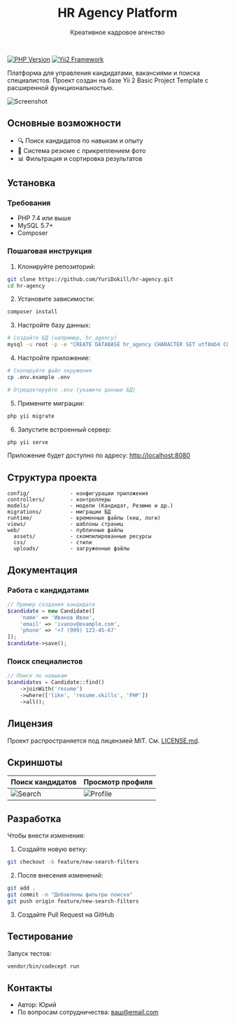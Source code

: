 <p align="center">
    <h1 align="center">HR Agency Platform</h1>
    <p align="center">Креативное кадровое агенство</p>
    <br>
</p>

[![PHP Version](https://img.shields.io/badge/PHP-7.4%2B-purple)](https://php.net)
[![Yii2 Framework](https://img.shields.io/badge/Framework-Yii2-blue)](https://www.yiiframework.com/)

Платформа для управления кандидатами, вакансиями и поиска специалистов. Проект создан на базе Yii 2 Basic Project Template с расширенной функциональностью.

![Screenshot](hr-agency.png)

## Основные возможности

- 🔍 Поиск кандидатов по навыкам и опыту
- 📝 Система резюме с прикреплением фото
- 📊 Фильтрация и сортировка результатов

## Установка

### Требования
- PHP 7.4 или выше
- MySQL 5.7+
- Composer

### Пошаговая инструкция

1. Клонируйте репозиторий:
```bash
git clone https://github.com/YuriDokill/hr-agency.git
cd hr-agency
```

2. Установите зависимости:
```bash
composer install
```

3. Настройте базу данных:
```bash
# Создайте БД (например, hr_agency)
mysql -u root -p -e "CREATE DATABASE hr_agency CHARACTER SET utf8mb4 COLLATE utf8mb4_unicode_ci"
```

4. Настройте приложение:
```bash
# Скопируйте файл окружения
cp .env.example .env

# Отредактируйте .env (укажите данные БД)
```

5. Примените миграции:
```bash
php yii migrate
```

6. Запустите встроенный сервер:
```bash
php yii serve
```

Приложение будет доступно по адресу: [http://localhost:8080](http://localhost:8080)

## Структура проекта

```
config/             - конфигурации приложения
controllers/        - контроллеры
models/             - модели (Кандидат, Резюме и др.)
migrations/         - миграции БД
runtime/            - временные файлы (кеш, логи)
views/              - шаблоны страниц
web/                - публичные файлы
  assets/           - скомпилированные ресурсы
  css/              - стили
  uploads/          - загруженные файлы
```

## Документация

### Работа с кандидатами
```php
// Пример создания кандидата
$candidate = new Candidate([
    'name' => 'Иванов Иван',
    'email' => 'ivanov@example.com',
    'phone' => '+7 (999) 123-45-67'
]);
$candidate->save();
```

### Поиск специалистов
```php
// Поиск по навыкам
$candidates = Candidate::find()
    ->joinWith('resume')
    ->where(['like', 'resume.skills', 'PHP'])
    ->all();
```

## Лицензия

Проект распространяется под лицензией MIT. См. [LICENSE.md](LICENSE.md).

## Скриншоты

| Поиск кандидатов | Просмотр профиля |
|------------------|------------------|
| ![Search](screenshots/search.png) | ![Profile](screenshots/profile.png) |

## Разработка

Чтобы внести изменения:

1. Создайте новую ветку:
```bash
git checkout -b feature/new-search-filters
```

2. После внесения изменений:
```bash
git add .
git commit -m "Добавлены фильтры поиска"
git push origin feature/new-search-filters
```

3. Создайте Pull Request на GitHub

## Тестирование
Запуск тестов:
```bash
vendor/bin/codecept run
```

## Контакты
- Автор: Юрий
- По вопросам сотрудничества: ваш@email.com
